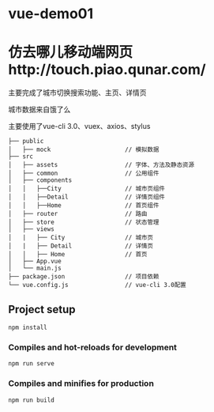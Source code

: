 # vue-demo01
仿去哪儿移动端网页http://touch.piao.qunar.com/
==============================================

主要完成了城市切换搜索功能、主页、详情页

城市数据来自饿了么

主要使用了vue-cli  3.0、vuex、axios、stylus

```
├── public
│   ├── mock                     // 模拟数据  
├── src                          
│   ├── assets                   // 字体、方法及静态资源
│   ├── common                   // 公用组件
│   ├── components               
│   │   ├──City                  // 城市页组件
│   │   ├──Detail                // 详情页组件
│   │   ├──Home                  // 首页组件
│   ├── router                   // 路由
│   ├── store                    // 状态管理
│   ├── views                    
│   |   ├── City                 // 城市页
│   |   ├── Detail               // 详情页
│   │   ├── Home                 // 首页
│   ├── App.vue
│   └── main.js
├── package.json                 // 项目依赖
└── vue.config.js                // vue-cli 3.0配置
```


## Project setup
```
npm install
```

### Compiles and hot-reloads for development
```
npm run serve
```

### Compiles and minifies for production
```
npm run build
```